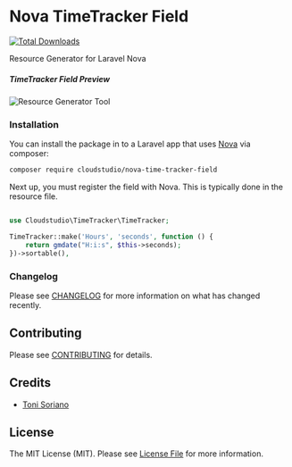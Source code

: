# Nova TimeTracker Field

[![Total Downloads](https://img.shields.io/packagist/dt/cloudstudio/time-tracker.svg?style=flat-square)](https://packagist.org/packages/cloudstudio/time-tracker)

Resource Generator for Laravel Nova

##### TimeTracker Field Preview

![Resource Generator Tool](https://user-images.githubusercontent.com/3589377/52174968-74d4df00-279c-11e9-8538-87aac6721e8b.png)


### Installation

You can install the package in to a Laravel app that uses [Nova](https://nova.laravel.com) via composer:

```bash
composer require cloudstudio/nova-time-tracker-field
```

Next up, you must register the field with Nova. This is typically done in the resource file.

```php

use Cloudstudio\TimeTracker\TimeTracker;

TimeTracker::make('Hours', 'seconds', function () {
	return gmdate("H:i:s", $this->seconds);
})->sortable(),

```

### Changelog

Please see [CHANGELOG](CHANGELOG.md) for more information on what has changed recently.

## Contributing

Please see [CONTRIBUTING](CONTRIBUTING.md) for details.


## Credits

- [Toni Soriano](https://github.com/cloudstudio)

## License

The MIT License (MIT). Please see [License File](LICENSE.md) for more information.
